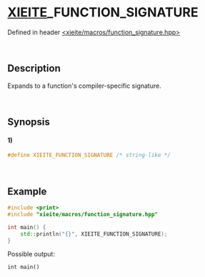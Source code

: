 # [XIEITE](../../macros.md)\_FUNCTION\_SIGNATURE
Defined in header [<xieite/macros/function_signature.hpp>](../../../include/xieite/macros/function_signature.hpp)

&nbsp;

## Description
Expands to a function's compiler-specific signature.

&nbsp;

## Synopsis
#### 1)
```cpp
#define XIEITE_FUNCTION_SIGNATURE /* string-like */
```

&nbsp;

## Example
```cpp
#include <print>
#include "xieite/macros/function_signature.hpp"

int main() {
    std::println("{}", XIEITE_FUNCTION_SIGNATURE);
}
```
Possible output:
```
int main()
```
